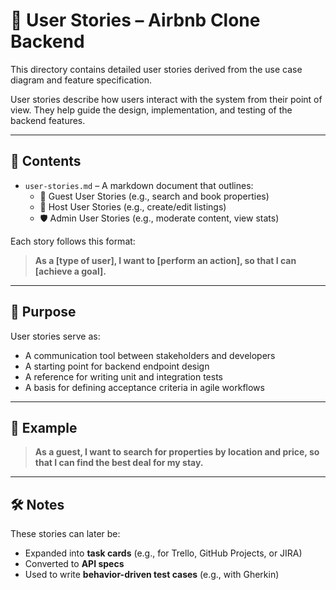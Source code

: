 # 📝 User Stories – Airbnb Clone Backend

This directory contains detailed user stories derived from the use case diagram and feature specification.

User stories describe how users interact with the system from their point of view. They help guide the design, implementation, and testing of the backend features.

---

## 📄 Contents

- `user-stories.md` – A markdown document that outlines:
  - 👤 Guest User Stories (e.g., search and book properties)
  - 🏡 Host User Stories (e.g., create/edit listings)
  - 🛡 Admin User Stories (e.g., moderate content, view stats)

Each story follows this format:

> **As a [type of user], I want to [perform an action], so that I can [achieve a goal].**

---

## 🎯 Purpose

User stories serve as:
- A communication tool between stakeholders and developers
- A starting point for backend endpoint design
- A reference for writing unit and integration tests
- A basis for defining acceptance criteria in agile workflows

---

## 📌 Example

> **As a guest, I want to search for properties by location and price, so that I can find the best deal for my stay.**

---

## 🛠 Notes

These stories can later be:
- Expanded into **task cards** (e.g., for Trello, GitHub Projects, or JIRA)
- Converted to **API specs**
- Used to write **behavior-driven test cases** (e.g., with Gherkin)

